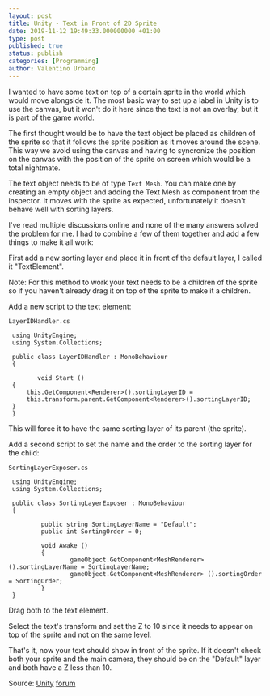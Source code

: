 ```yaml
---
layout: post
title: Unity - Text in Front of 2D Sprite
date: 2019-11-12 19:49:33.000000000 +01:00
type: post
published: true
status: publish
categories: [Programming]
author: Valentino Urbano
---
```


I wanted to have some text on top of a certain sprite in the world which would move alongside it. The most basic way to set up a label in Unity is to use the canvas, but it won't do it here since the text is not an overlay, but it is part of the game world.

The first thought would be to have the text object be placed as children of the sprite so that it follows the sprite position as it moves around the scene. This way we avoid using the canvas and having to syncronize the position on the canvas with the position of the sprite on screen which would be a total nightmate.

The text object needs to be of type `Text Mesh`. You can make one by creating an empty object and adding the Text Mesh as component from the inspector. It moves with the sprite as expected, unfortunately it doesn't behave well with sorting layers.

I've read multiple discussions online and none of the many answers solved the problem for me. I had to combine a few of them together and add a few things to make it all work:

First add a new sorting layer and place it in front of the default layer, I called it "TextElement".

Note: For this method to work your text needs to be a children of the sprite so if you haven't already drag it on top of the sprite to make it a children.

Add a new script to the text element:

`LayerIDHandler.cs`

```
 using UnityEngine;
 using System.Collections;

 public class LayerIDHandler : MonoBehaviour
 {

        void Start ()
 {
     this.GetComponent<Renderer>().sortingLayerID =
     this.transform.parent.GetComponent<Renderer>().sortingLayerID;
 }
 }
```

This will force it to have the same sorting layer of its parent (the sprite).

Add a second script to set the name and the order to the sorting layer for the child:

`SortingLayerExposer.cs`

```
 using UnityEngine;
 using System.Collections;

 public class SortingLayerExposer : MonoBehaviour
 {

         public string SortingLayerName = "Default";
         public int SortingOrder = 0;

         void Awake ()
         {
                 gameObject.GetComponent<MeshRenderer> ().sortingLayerName = SortingLayerName;
                 gameObject.GetComponent<MeshRenderer> ().sortingOrder = SortingOrder;
         }
 }
```

Drag both to the text element.

Select the text's transform and set the Z to 10 since it needs to appear on top of the sprite and not on the same level.

That's it, now your text should show in front of the sprite. If it doesn't check both your sprite and the main camera, they should be on the "Default" layer and both have a Z less than 10.


Source:
[Unity](https://forum.unity3d.com/threads/using-non-sprites-with-the-new-sorting-layers.211822/) [forum](http://answers.unity3d.com/questions/575342/how-to-draw-text-over-sprite.html)
